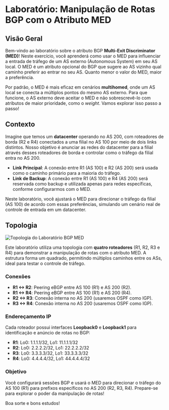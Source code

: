 # Laboratório: Manipulação de Rotas BGP com o Atributo MED

## Visão Geral
Bem-vindo ao laboratório sobre o atributo BGP **Multi-Exit Discriminator (MED)**! Neste exercício, você aprenderá como usar o MED para influenciar a entrada de tráfego de um AS externo (Autonomous System) em seu AS local. O MED é um atributo opcional do BGP que sugere ao AS vizinho qual caminho preferir ao entrar no seu AS. Quanto menor o valor do MED, maior a preferência. 

Por padrão, o MED é mais eficaz em cenários **multihomed**, onde um AS local se conecta a múltiplos pontos do mesmo AS externo. Para que funcione, o AS externo deve aceitar o MED e não sobrescrevê-lo com atributos de maior prioridade, como o *weight*. Vamos explorar isso passo a passo!

## Contexto
Imagine que temos um **datacenter** operando no AS 200, com roteadores de borda (R2 e R4) conectados a uma filial no AS 100 por meio de dois links distintos. Nosso objetivo é anunciar as redes do datacenter para a filial através desses roteadores de borda e controlar como o tráfego da filial entra no AS 200.

- **Link Principal**: A conexão entre R1 (AS 100) e R2 (AS 200) será usada como o caminho primário para a maioria do tráfego.
- **Link de Backup**: A conexão entre R1 (AS 100) e R4 (AS 200) será reservada como backup e utilizada apenas para redes específicas, conforme configurarmos com o MED.

Neste laboratório, você ajustará o MED para direcionar o tráfego da filial (AS 100) de acordo com essas preferências, simulando um cenário real de controle de entrada em um datacenter.

## Topologia
![Topologia do Laboratório BGP MED](https://ubjpcyfllztpftxqaldu.supabase.co/storage/v1/object/sign/img/labs/lab/topologia/bgp_path_manipulation_with_med.webp?token=eyJhbGciOiJIUzI1NiIsInR5cCI6IkpXVCJ9.eyJ1cmwiOiJpbWcvbGFicy9sYWIvdG9wb2xvZ2lhL2JncF9wYXRoX21hbmlwdWxhdGlvbl93aXRoX21lZC53ZWJwIiwiaWF0IjoxNzQ1MjQ3MjQ0LCJleHAiOjIwNjA2MDcyNDR9._cwXx9isihKtPswMiCcYlxQ9NED-PVgu6qoDcfV9PEI)

Este laboratório utiliza uma topologia com **quatro roteadores** (R1, R2, R3 e R4) para demonstrar a manipulação de rotas com o atributo MED. A estrutura forma um quadrado, permitindo múltiplos caminhos entre os ASs, ideal para testar o controle de tráfego.

### Conexões
- **R1 <-> R2**: Peering eBGP entre AS 100 (R1) e AS 200 (R2).
- **R1 <-> R4**: Peering eBGP entre AS 100 (R1) e AS 200 (R4).
- **R2 <-> R3**: Conexão interna no AS 200 (usaremos OSPF como IGP).
- **R3 <-> R4**: Conexão interna no AS 200 (usaremos OSPF como IGP).

### Endereçamento IP
Cada roteador possui interfaces **Loopback0** e **Loopback1** para identificação e anúncio de rotas no BGP:

- **R1**: Lo0: 1.1.1.1/32, Lo1: 11.1.1.1/32
- **R2**: Lo0: 2.2.2.2/32, Lo1: 22.2.2.2/32
- **R3**: Lo0: 3.3.3.3/32, Lo1: 33.3.3.3/32
- **R4**: Lo0: 4.4.4.4/32, Lo1: 44.4.4.4/32

### Objetivo
Você configurará sessões BGP e usará o MED para direcionar o tráfego do AS 100 (R1) para prefixos específicos no AS 200 (R2, R3, R4). Prepare-se para explorar o poder da manipulação de rotas!

Boa sorte e bons estudos!